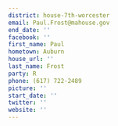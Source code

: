 ```yaml
---
district: house-7th-worcester
email: Paul.Frost@mahouse.gov
end_date: ''
facebook: ''
first_name: Paul
hometown: Auburn
house_url: ''
last_name: Frost
party: R
phone: (617) 722-2489
picture: ''
start_date: ''
twitter: ''
website: ''
---
```

